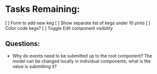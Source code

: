 # Tasks Remaining:

[ ] Form to add new keg
[ ] Show separate list of kegs under 10 pints
[ ] Color code kegs?
[ ] Toggle Edit component visibility

## Questions:
* Why do events need to be submitted up to the root component? The model can be changed locally in individual components, what is the value is submitting it?
